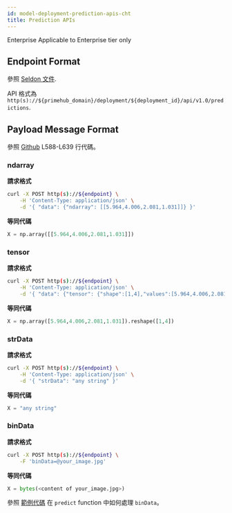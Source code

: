 ```yaml
---
id: model-deployment-prediction-apis-cht
title: Prediction APIs
---
```


<div class="ee-only tooltip">Enterprise
  <span class="tooltiptext">Applicable to Enterprise tier only</span>
</div>

## Endpoint Format

參照 [Seldon 文件](https://docs.seldon.io/projects/seldon-core/en/latest/reference/apis/external-prediction.html#prediction). 

API 格式為 `http(s)://${primehub_domain}/deployment/${deployment_id}/api/v1.0/predictions`.

## Payload Message Format

參照 [Github](https://github.com/SeldonIO/seldon-core/blob/v1.5.0/python/seldon_core/utils.py#L588-L639) L588-L639 行代碼。

### ndarray

**請求格式**

```bash
curl -X POST http(s)://${endpoint} \
    -H 'Content-Type: application/json' \
    -d '{ "data": {"ndarray": [[5.964,4.006,2.081,1.031]]} }'
```

**等同代碼**

```python
X = np.array([[5.964,4.006,2.081,1.031]])
```

### tensor

**請求格式**

```bash
curl -X POST http(s)://${endpoint} \
    -H 'Content-Type: application/json' \
    -d '{ "data": {"tensor": {"shape":[1,4],"values":[5.964,4.006,2.081,1.031]}} }'
```

**等同代碼**

```python
X = np.array([5.964,4.006,2.081,1.031]).reshape([1,4])
```

### strData

**請求格式**

```bash
curl -X POST http(s)://${endpoint} \
    -H 'Content-Type: application/json' \
    -d '{ "strData": "any string" }'
```

**等同代碼**

```python
X = "any string"
```

### binData

**請求格式**

```bash
curl -X POST http(s)://${endpoint} \
    -F 'binData=@your_image.jpg'
```

**等同代碼**

```python
X = bytes(<content of your_image.jpg>)
```

參照 [範例代碼](https://github.com/InfuseAI/model-deployment-examples/blob/36abce467ab321aa4fdfd7dbb075e1532267ba6d/keras_mnist/MyModel.py#L13-L16) 在 `predict` function 中如何處理 `binData`。